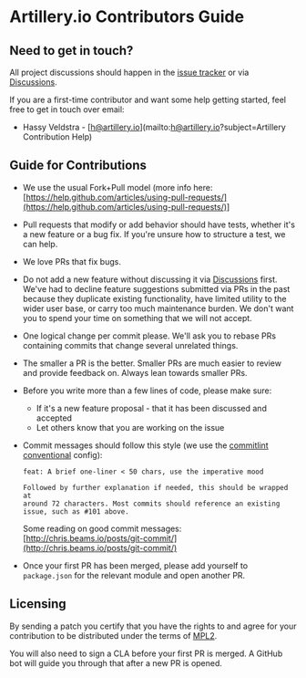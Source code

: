 # Artillery.io Contributors Guide

## Need to get in touch?

All project discussions should happen in the [issue tracker](https://github.com/artilleryio/artillery/issues) or via [Discussions](https://github.com/artilleryio/artillery/discussions).

If you are a first-time contributor and want some help getting started, feel free to get in touch over email:

* Hassy Veldstra - [h@artillery.io](mailto:h@artillery.io?subject=Artillery Contribution Help)

## Guide for Contributions

* We use the usual Fork+Pull model (more info here: [https://help.github.com/articles/using-pull-requests/](https://help.github.com/articles/using-pull-requests/)]
* Pull requests that modify or add behavior should have tests, whether it's a new feature or a bug fix. If you're unsure how to structure a test, we can help.
* We love PRs that fix bugs.
* Do not add a new feature without discussing it via [Discussions](https://github.com/artilleryio/artillery/discussions) first. We've had to decline feature suggestions submitted via PRs in the past because they duplicate existing functionality, have limited utility to the wider user base, or carry too much maintenance burden. We don't want you to spend your time on something that we will not accept.
* One logical change per commit please. We'll ask you to rebase PRs containing commits that change several unrelated things.
* The smaller a PR is the better. Smaller PRs are much easier to review and provide feedback on. Always lean towards smaller PRs.
* Before you write more than a few lines of code, please make sure:

    * If it's a new feature proposal - that it has been discussed and accepted
    * Let others know that you are working on the issue
    
* Commit messages should follow this style (we use the [commitlint conventional](https://github.com/marionebl/commitlint/tree/master/%40commitlint/config-conventional) config):
  ```
  feat: A brief one-liner < 50 chars, use the imperative mood

  Followed by further explanation if needed, this should be wrapped at
  around 72 characters. Most commits should reference an existing
  issue, such as #101 above.
  ```

  Some reading on good commit messages: [http://chris.beams.io/posts/git-commit/](http://chris.beams.io/posts/git-commit/)
* Once your first PR has been merged, please add yourself to `package.json` for the relevant module and open another PR.

## Licensing

By sending a patch you certify that you have the rights to and agree for your contribution to be distributed under the terms of [MPL2](https://www.mozilla.org/en-US/MPL/2.0/).

You will also need to sign a CLA before your first PR is merged. A GitHub bot will guide you through that after a new PR is opened.
